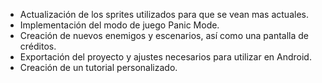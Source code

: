 * Actualización de los sprites utilizados para que se vean mas actuales.
* Implementación del modo de juego Panic Mode.
* Creación de nuevos enemigos y escenarios, así como una pantalla de créditos.
* Exportación del proyecto y ajustes necesarios para utilizar en Android.
* Creación de un tutorial personalizado.